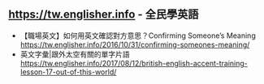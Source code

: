 ## https://tw.englisher.info - 全民學英語
- 【職場英文】如何用英文確認對方意思？Confirming Someone’s Meaning
  <br>https://tw.englisher.info/2016/10/31/confirming-someones-meaning/
- 英文字彙|跟外太空有關的單字片語
  <br>https://tw.englisher.info/2017/08/12/british-english-accent-training-lesson-17-out-of-this-world/
